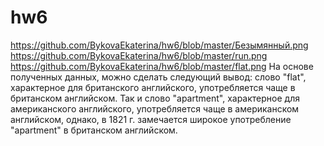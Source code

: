 # hw6
https://github.com/BykovaEkaterina/hw6/blob/master/Безымянный.png
https://github.com/BykovaEkaterina/hw6/blob/master/run.png
https://github.com/BykovaEkaterina/hw6/blob/master/flat.png
На основе полученных данных, можно сделать следующий вывод: слово "flat", характерное для британского английского, употребляется чаще в британском английском. Так и слово "apartment", характерное для американского английского, употребляется чаще в американском английском, однако, в 1821 г. замечается широкое употребление "apartment" в британском английском.
